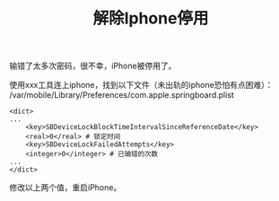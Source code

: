 ﻿---
layout: post
title: 解除Iphone停用
categories: IT
tags: ios
---

输错了太多次密码，很不幸，iPhone被停用了。


使用xxx工具连上iphone，找到以下文件（未出轨的iphone恐怕有点困难）：  
/var/mobile/Library/Preferences/com.apple.springboard.plist
    
    <dict>
    ...
    	<key>SBDeviceLockBlockTimeIntervalSinceReferenceDate</key>
    	<real>0</real> # 锁定时间
    	<key>SBDeviceLockFailedAttempts</key>
    	<integer>0</integer> # 已输错的次数
    ...
    </dict>
    
修改以上两个值，重启iPhone。
